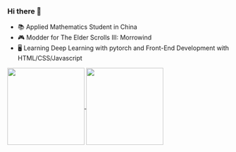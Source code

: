 ### Hi there 👋

- :books: Applied Mathematics Student in China
- :video_game: Modder for The Elder Scrolls III: Morrowind
- :desktop_computer: Learning Deep Learning with pytorch and Front-End Development with HTML/CSS/Javascript

<a href="https://github.com/amaliegay">
  <img align="center" height=175 src="https://github-readme-stats.vercel.app/api?username=amaliegay&show_icons=true&line_height=24&theme=great-gatsby" />
</a>

<a href="https://github.com/amaliegay?tab=repositories">
  <img align="center" height=175 src="https://github-readme-stats.vercel.app/api/top-langs/?username=amaliegay&theme=great-gatsby&layout=compact&langs_count=6&hide=makefile" />
</a>
